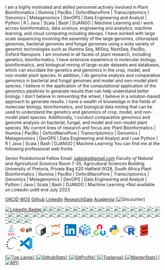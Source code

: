 I am a highly motivated and skilled personnel actively involved in Plant Bioinformatics | Illumina | PacBio | OxfordNanoPore | Transcriptomics | Genomics | Metagenomics | DevOPS | Data Engineering and Analyst | Python | R | Java | Scala | Bash | DJANGO | Machine Learning and i work across bioinformatics, data science, engineering and analytics, machine learning, and cloud computing including devops. I have worked with large scale sequencing involving the assembly of the large genomes, chloroplast genomes, bacterial genomes and fungal genomes using a wide variety of genomic technologies such as Illumina Seq, MiSeq, NextSeq, PacBio, Oxford Nanopore. I am involved in all facets of plant research, including genetics, bioinformatics. I have extensive experience in molecular biology, bioinformatics, and biological mining of large-scale datasets and databases, which can elucidate the genetics and genomics in the crop, model, and non-model plant species. In addition, I do genome analysis and comparative genomics in bacterial and fungal genomes and model and non-model plant species. I believe in the application of the computational application of the genomics pipelines to generate results that can help understand better biology. I don’t believe in reinventing the wheel, I believe in a solution-based approach to generate results. I have a wealth of knowledge in the fields of molecular biology, bioinformatics, and biological data mining that can be used to understand the genetics and genomics of crop, model, and non-model plant species. Additionally, I conduct comparative genomics and genome analysis on bacterial, fungal, and model and non-model plant species.  My current lines of research and focus are: Plant Bioinformatics | Illumina | PacBio | OxfordNanoPore | Transcriptomics | Genomics | Metagenomics | DevOPS | Data Engineering and Analyst and I use Python | R | Java | Scala | Bash | DJANGO | Machine Learning
You can find me at the following professional web fronts

Senior Postdoctoral Fellow
Email: sablokg@gmail.com
*Faculty of Natural and Agricultural Sciences*
Room 7-35, Agricultural Sciences Building
University of Pretoria, Private Bag X20
Hatfield 0028, South Africa
Plant Bioinformatics | Illumina | PacBio | OxfordNanoPore 
| Transcriptomics | Genomics | Metagenomics | DevOPS | 
Data Engineering and Analyst | Python | Java | Scala | 
Bash | DJANGO | Machine Learning
*Not available on Linkedin untill end July  2023

[ORCID](https://orcid.org/0000-0002-4157-9405)
[WOS](https://www.webofscience.com/wos/author/record/C-5940-2014)
[Github](https://github.com/sablokgaurav)
[Linkedln](https://www.linkedin.com/in/sablokgaurav/)
[ResearchGate](https://www.researchgate.net/profile/Gaurav-Sablok)
[Academia](https://up-za.academia.edu/GauravSablok)
[![Gitcounter](https://hits.seeyoufarm.com/api/count/incr/badge.svg?url=https%3A%2F%2Fgithub.com%2F{sablokgaurav}1212%2Fhit-counter)]

<div id="badges">
  <a href="https://www.linkedin.com/in/sablokgaurav/">
    <img src="https://img.shields.io/badge/LinkedIn-blue?style=for-the-badge&logo=linkedin&logoColor=white" alt="LinkedIn Badge"/>
    <img src = "https://img.shields.io/badge/Keras-FF0000?style=for-the-badge&logo=keras&logoColor=white" />
   <img src = "https://img.shields.io/badge/Google%20Analytics-E37400?style=for-the-badge&logo=google%20analytics&logoColor=white" />"
   <img src = "https://img.shields.io/badge/PyTorch-EE4C2C?style=for-the-badge&logo=pytorch&logoColor=white" />"
   <img src = "https://img.shields.io/badge/TensorFlow-FF6F00?style=for-the-badge&logo=tensorflow&logoColor=white" />"
   <img src = "https://img.shields.io/badge/Gmail-D14836?style=for-the-badge&logo=gmail&logoColor=white" />"
   <img src = "https://img.shields.io/badge/Ansible-000000?style=for-the-badge&logo=ansible&logoColor=white" />"
   <img src = "https://img.shields.io/badge/conda-342B029.svg?&style=for-the-badge&logo=anaconda&logoColor=white" />"
   <img src = "https://img.shields.io/badge/Django-092E20?style=for-the-badge&logo=django&logoColor=green" />"
   <img src = "https://img.shields.io/badge/Flask-000000?style=for-the-badge&logo=flask&logoColor=white" />"
  <img src = "https://img.shields.io/badge/Jupyter-F37626.svg?&style=for-the-badge&logo=Jupyter&logoColor=white" />"
  <img src = "https://img.shields.io/badge/kubernetes-326ce5.svg?&style=for-the-badge&logo=kubernetes&logoColor=white" />"
  <img src = "https://img.shields.io/badge/OpenCV-27338e?style=for-the-badge&logo=OpenCV&logoColor=white" />"
  <img src = "https://img.shields.io/badge/pypi-3775A9?style=for-the-badge&logo=pypi&logoColor=white" />"
  <img src = "https://img.shields.io/badge/R-276DC3?style=for-the-badge&logo=r&logoColor=white" />"
  <img src = "https://img.shields.io/badge/Scala-DC322F?style=for-the-badge&logo=scala&logoColor=white" />"
  <img src = "https://img.shields.io/badge/Zoom-2D8CFF?style=for-the-badge&logo=zoom&logoColor=white" />"
  <img src = "https://img.shields.io/badge/RStudio-75AADB?style=for-the-badge&logo=RStudio&logoColor=white" />"
  <img src = "https://img.shields.io/badge/VSCode-0078D4?style=for-the-badge&logo=visual%20studio%20code&logoColor=white" />"
  <img src = "https://img.shields.io/badge/Visual_Studio_Code-0078D4?style=for-the-badge&logo=visual%20studio%20code&logoColor=white" />"
  <img src = "https://img.shields.io/badge/Numba-00A3E0?style=for-the-badge&logo=Numba&logoColor=white" />"
  <img src = "https://img.shields.io/badge/Numpy-777BB4?style=for-the-badge&logo=numpy&logoColor=white" />"
  <img src = "https://img.shields.io/badge/Pandas-2C2D72?style=for-the-badge&logo=pandas&logoColor=white" />"
  <img src = "https://img.shields.io/badge/Plotly-239120?style=for-the-badge&logo=plotly&logoColor=white" />"
  <img src = "https://img.shields.io/badge/Python-FFD43B?style=for-the-badge&logo=python&logoColor=blue" />"
  <img src = "https://img.shields.io/badge/R-276DC3?style=for-the-badge&logo=r&logoColor=white" />"
  <img src = "https://img.shields.io/badge/scikit_learn-F7931E?style=for-the-badge&logo=scikit-learn&logoColor=white" />"
  <img src = "https://img.shields.io/badge/SciPy-654FF0?style=for-the-badge&logo=SciPy&logoColor=white" />"
  <img src = "https://img.shields.io/badge/Streamlit-FF4B4B?style=for-the-badge&logo=Streamlit&logoColor=white" />"
  <img src = "https://img.shields.io/badge/mac%20os-000000?style=for-the-badge&logo=apple&logoColor=white" />"
  <img src = "https://img.shields.io/badge/Linux-FCC624?style=for-the-badge&logo=linux&logoColor=black" />"
  <img src = "https://img.shields.io/badge/Ubuntu-E95420?style=for-the-badge&logo=ubuntu&logoColor=white" />"
  <img src = "https://img.shields.io/badge/Academia-fff?style=for-the-badge&logo=academia&logoColor=black" />"
  <img src = "https://img.shields.io/badge/GitHub-100000?style=for-the-badge&logo=github&logoColor=white" />"
  <img src = "https://img.shields.io/badge/Google_Scholar-4285F4?style=for-the-badge&logo=google-scholar&logoColor=white" />"
  <img src = "https://img.shields.io/badge/-LeetCode-FFA116?style=for-the-badge&logo=LeetCode&logoColor=black" />"
  <img src = "https://img.shields.io/badge/Strava-FC4C02?style=for-the-badge&logo=strava&logoColor=white" />"
  <img src = "https://img.shields.io/badge/iTerm2-000000?style=for-the-badge&logo=iterm2&logoColor=white" />"
</div>

<div>
  <img src="https://github.com/devicons/devicon/blob/master/icons/java/java-original-wordmark.svg" title="Java" alt="Java" width="40" height="40"/>&nbsp;
  <img src="https://github.com/devicons/devicon/blob/master/icons/git/git-original-wordmark.svg" title="Git" **alt="Git" width="40" height="40"/>&nbsp;
  <img src="https://github.com/devicons/devicon/blob/master/icons/bash/bash-original.svg" title="Bash" **alt="Bash" width="40" height="40"/>&nbsp;
  <img src="https://github.com/devicons/devicon/blob/master/icons/jupyter/jupyter-original.svg" title="Jupyter" **alt="Jupyter" width="40" height="40"/>&nbsp;
  <img src="https://github.com/devicons/devicon/blob/master/icons/linkedin/linkedin-original.svg" title="Linkedin" **alt="Linkedin" width="40" height="40"/>&nbsp;
  <img src="https://github.com/devicons/devicon/blob/master/icons/numpy/numpy-original.svg" title="Numpy" **alt="Numpy" width="40" height="40"/>&nbsp;
  <img src="https://github.com/devicons/devicon/blob/master/icons/opencv/opencv-original.svg" title="OpenCV" **alt="OpenCV" width="40" height="40"/>&nbsp;
  <img src="https://github.com/devicons/devicon/blob/master/icons/python/python-original.svg" title="Python" **alt="Python" width="40" height="40"/>&nbsp;
  <img src="https://github.com/devicons/devicon/blob/master/icons/r/r-original.svg" title="R" **alt="R" width="40" height="40"/>&nbsp;
  <img src="https://github.com/devicons/devicon/blob/master/icons/scala/scala-original.svg" title="Scala" **alt="Scala" width="40" height="40"/>&nbsp;
  <img src="https://github.com/devicons/devicon/blob/master/icons/ssh/ssh-original.svg" title="SSH" **alt="SSH" width="40" height="40"/>&nbsp;
  <img src="https://github.com/devicons/devicon/blob/master/icons/vscode/vscode-original.svg" title="VSCode" **alt="VSCode" width="40" height="40"/>&nbsp;
</div>

[![Top Langs](https://github-readme-stats.vercel.app/api/top-langs/?username=sablokgaurav&theme=tokyonight)]
[![GithubStats](https://github-readme-streak-stats.herokuapp.com/?user=sablokgaurav&theme=tokyonight)]
[![GitProfile](https://github-profile-trophy.vercel.app/?username=sablokgaurav&theme=tokyonight)]
[![Toplangs](https://github-readme-stats.vercel.app/api/top-langs/?username=sablokgaurav&theme=tokyonight)]
[![MasterStats](https://github-readme-stats-git-masterrstaa-rickstaa.vercel.app/api?username=sablokgaurav&theme=tokyonight)]
[![API](https://github-profile-summary-cards.vercel.app/api/cards/profile-details?username=sablokgaurav&theme=tokyonight)]
